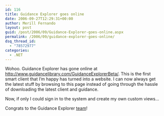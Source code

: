 ```yaml
---
id: 116
title: Guidance Explorer goes online
date: 2006-09-27T12:29:31+00:00
author: Merill Fernando
layout: post
guid: /post/2006/09/Guidance-Explorer-goes-online.aspx
permalink: /2006/09/guidance-explorer-goes-online/
dsq_thread_id:
  - "78572977"
categories:
  - .NET
---
```

<p>Wohoo. Guidance Explorer has gone online at <a href="http://www.guidancelibrary.com/GuidanceExplorerBeta/">http://www.guidancelibrary.com/GuidanceExplorerBeta/</a>. This is the first smart client that I&rsquo;m happy has turned into a website. I can now always get the latest stuff by browsing to this page instead of going through the hassle of downloading the latest client and guidance.</p>
<p>Now, if only I could sign in to the system and create my own custom views&hellip;</p>
<p>Congrats to the Guidance Explorer <a href="http://www.gotdotnet.com/codegallery/CodeGallery.aspx?id=bb9aecfe-56ba-4ca9-8127-44e551b90962">team</a>! </p>